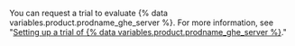 You can request a trial to evaluate {% data variables.product.prodname_ghe_server %}. For more information, see "[Setting up a trial of {% data variables.product.prodname_ghe_server %}](/admin/overview/setting-up-a-trial-of-github-enterprise-server)."
